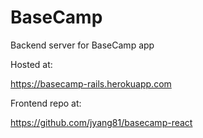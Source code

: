 # BaseCamp

Backend server for BaseCamp app

Hosted at: 

https://basecamp-rails.herokuapp.com

Frontend repo at:

https://github.com/jyang81/basecamp-react
